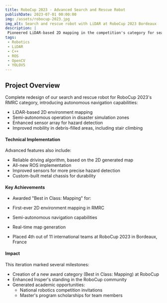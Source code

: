 ```yaml
---
title: RoboCup 2023 - Advanced Search and Rescue Robot
publishDate: 2023-07-01 00:00:00
img: /assets/robocup-2023.jpg
img_alt: Search and rescue robot with LiDAR at RoboCup 2023 Bordeaux
description: |
 Pioneered LiDAR-based 2D mapping in the competition's category for search and rescue robots, winning Best in Class: Mapping at RoboCup 2023 in Bordeaux.
tags:
 - Robotics
 - LiDAR
 - C++
 - ROS
 - OpenCV
 - YOLOV5
---
```


## Project Overview

Complete redesign of our search and rescue robot for RoboCup 2023's RMRC category, introducing autonomous navigation capabilities:

- LiDAR-based 2D environment mapping
- Semi-autonomous operation in disaster simulation zones
- Enhanced sensor array for hazard detection
- Improved mobility in debris-filled areas, including stair climbing

#### Technical Implementation

Advanced features also include:

- Reliable driving algorithm, based on the 2D generated map
- All-new ROS implementation
- Improved sensors for more precise hazard detection
- Custom-built metal chassis for durability

#### Key Achievements

- Awarded "Best in Class: Mapping" for:
 - First-ever 2D environment mapping in RMRC
 - Semi-autonomous navigation capabilities
 - Real-time map generation

- Placed 4th out of 11 international teams at RoboCup 2023 in Bordeaux, France

#### Impact

This iteration marked several milestones:

- Creation of a new award category (Best in Class: Mapping) at RoboCup
- Enhanced Insper's standing in the RoboCup community
- Generated academic opportunities:
  - National robotics competition invitations
  - Master's program scholarships for team members
